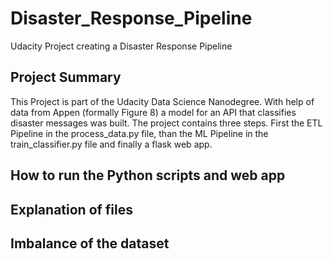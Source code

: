 # Disaster_Response_Pipeline
Udacity Project creating a Disaster Response Pipeline

## Project Summary
This Project is part of the Udacity Data Science Nanodegree. With help of data from Appen (formally Figure 8) a model for an API that classifies disaster messages was built.
The project contains three steps. First the ETL Pipeline in the process_data.py file, than the ML Pipeline in the train_classifier.py file and finally a flask web app.
## How to run the Python scripts and web app

## Explanation of files


## Imbalance of the dataset
